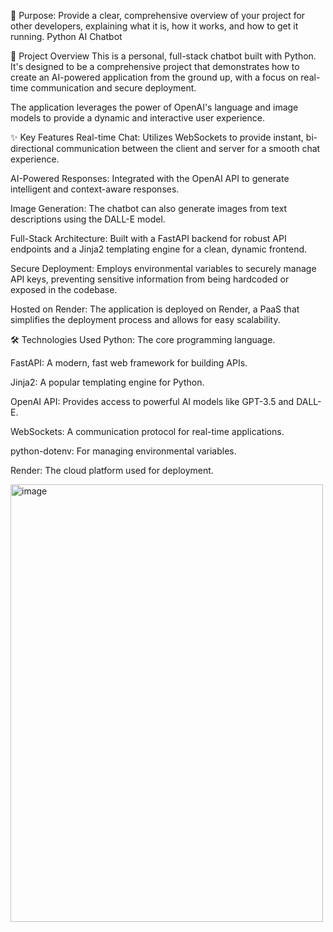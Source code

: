 📖 Purpose: Provide a clear, comprehensive overview of your project for other developers, explaining what it is, how it works, and how to get it running.
Python AI Chatbot

🤖 Project Overview
This is a personal, full-stack chatbot built with Python. It's designed to be a comprehensive project that demonstrates how to create an AI-powered application from the ground up, with a focus on real-time communication and secure deployment.

The application leverages the power of OpenAI's language and image models to provide a dynamic and interactive user experience.

✨ Key Features
Real-time Chat: Utilizes WebSockets to provide instant, bi-directional communication between the client and server for a smooth chat experience.

AI-Powered Responses: Integrated with the OpenAI API to generate intelligent and context-aware responses.

Image Generation: The chatbot can also generate images from text descriptions using the DALL-E model.

Full-Stack Architecture: Built with a FastAPI backend for robust API endpoints and a Jinja2 templating engine for a clean, dynamic frontend.

Secure Deployment: Employs environmental variables to securely manage API keys, preventing sensitive information from being hardcoded or exposed in the codebase.

Hosted on Render: The application is deployed on Render, a PaaS that simplifies the deployment process and allows for easy scalability.

🛠️ Technologies Used
Python: The core programming language.

FastAPI: A modern, fast web framework for building APIs.

Jinja2: A popular templating engine for Python.

OpenAI API: Provides access to powerful AI models like GPT-3.5 and DALL-E.

WebSockets: A communication protocol for real-time applications.

python-dotenv: For managing environmental variables.

Render: The cloud platform used for deployment.

<img width="500" height="700" alt="image" src="https://github.com/user-attachments/assets/3b036273-1e22-40e4-a356-6b80137ec6ba" />

